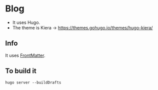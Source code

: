 # Blog

- It uses Hugo.
- The theme is Kiera -> https://themes.gohugo.io/themes/hugo-kiera/

## Info

It uses [FrontMatter](https://gohugo.io/content-management/front-matter/).

## To build it

```shell
hugo server --buildDrafts
```